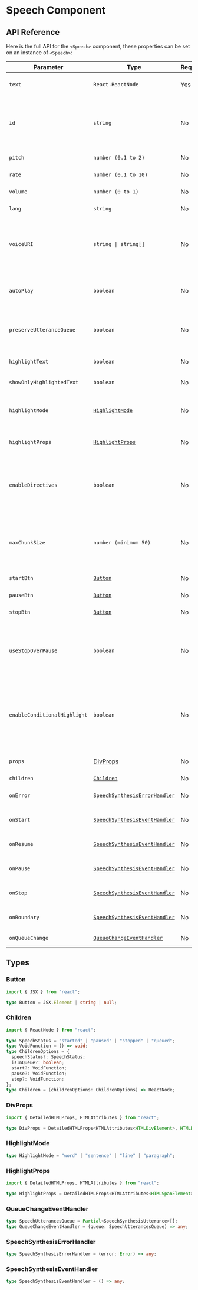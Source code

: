 # Speech Component

## API Reference

Here is the full API for the `<Speech>` component, these properties can be set on an instance of `<Speech>`:

| Parameter                    | Type                                                          | Required | Default           | Description                                                                                                                                                                                                                                                |
| ---------------------------- | ------------------------------------------------------------- | -------- | ----------------- | ---------------------------------------------------------------------------------------------------------------------------------------------------------------------------------------------------------------------------------------------------------- |
| `text`                       | `React.ReactNode`                                             | Yes      | -                 | It contains the text to be spoken by **Web Speech API**.                                                                                                                                                                                                   |
| `id`                         | `string`                                                      | No       | `auto`            | A unique identifier for the `<Speech>` instance. Must match the `id` of the corresponding `<HighlightedText>` component to link them together.                                                                                                             |
| `pitch`                      | `number (0.1 to 2)`                                           | No       | `1`               | The pitch at which the utterance will be spoken.                                                                                                                                                                                                           |
| `rate`                       | `number (0.1 to 10)`                                          | No       | `1`               | The speed at which the utterance will be spoken.                                                                                                                                                                                                           |
| `volume`                     | `number (0 to 1)`                                             | No       | `1`               | The volume at which the utterance will be spoken.                                                                                                                                                                                                          |
| `lang`                       | `string`                                                      | No       | -                 | The language in which the utterance will be spoken.                                                                                                                                                                                                        |
| `voiceURI`                   | `string \| string[]`                                          | No       | -                 | The voice using which the utterance will be spoken. If provided an array, further voices will be used as fallback if initial voices are not found. See possible values [here](https://developer.mozilla.org/en-US/docs/Web/API/SpeechSynthesis/getVoices). |
| `autoPlay`                   | `boolean`                                                     | No       | `false`           | Automatically starts speech when the component loads or when `text` changes, if set to true.                                                                                                                                                               |
| `preserveUtteranceQueue`     | `boolean`                                                     | No       | `false`           | Whether to maintain a queue of speech utterances (true) or clear previous utterances (false).                                                                                                                                                              |
| `highlightText`              | `boolean`                                                     | No       | `false`           | Whether the words in the text should be highlighted as they are read or not.                                                                                                                                                                               |
| `showOnlyHighlightedText`    | `boolean`                                                     | No       | `false`           | If `true`, returns only the currently highlighted text.                                                                                                                                                                                                    |
| `highlightMode`              | [`HighlightMode`](#highlightmode)                             | No       | `word`            | Defines the level of text highlighting: `word`, `sentence` (highlights until `.`, `?`, `!`, or `\n`), `line` (splits only at `\n`), or `paragraph`.                                                                                                        |
| `highlightProps`             | [`HighlightProps`](#highlightprops)                           | No       | -                 | Props to customize the highlighted word, typically applied to the `<mark>` tag.                                                                                                                                                                            |
| `enableDirectives`           | `boolean`                                                     | No       | `false`           | If `true`, enables inline processing controls for dynamically adjusting pitch, rate, volume, and other speech parameters, or inserting pauses directly within your text content. See [Directives](/docs/usage/directives).                                 |
| `maxChunkSize`               | `number (minimum 50)`                                         | No       | 250               | Specifies the maximum size of each text chunk when dividing the text. This helps manage the Web Speech API's text limit, avoiding issues related to large text inputs.                                                                                     |
| `startBtn`                   | [`Button`](#button)                                           | No       | `<HiVolumeUp />`  | Button to start the speech instance.                                                                                                                                                                                                                       |
| `pauseBtn`                   | [`Button`](#button)                                           | No       | `<HiVolumeOff />` | Button to pause the speech instance.                                                                                                                                                                                                                       |
| `stopBtn`                    | [`Button`](#button)                                           | No       | `<HiMiniStop />`  | Button to stop the speech instance.                                                                                                                                                                                                                        |
| `useStopOverPause`           | `boolean`                                                     | No       | `false`           | Whether the controls should display `stopBtn` instead of `pauseBtn`. In Android devices, `SpeechSynthesis.pause()` behaves like `SpeechSynthesis.cancel()`. See [details](https://developer.mozilla.org/en-US/docs/Web/API/SpeechSynthesis/pause)          |
| `enableConditionalHighlight` | `boolean`                                                     | No       | `false`           | If `true`, allows `<Speech>` to correctly render speech markup even when the corresponding `<HighlightedText>` is conditionally mounted or unmounted. May impact performance in large applications.                                                        |
| `props`                      | [DivProps](#divprops)                                         | No       | -                 | Props passed directly to the wrapper `<div>` rendered by `<Speech>`.                                                                                                                                                                                       |
| `children`                   | [`Children`](#children)                                       | No       | -                 | See [usage with FaC](/docs/usage/speech#full-customization)                                                                                                                                                                                                |
| `onError`                    | [`SpeechSynthesisErrorHandler`](#speechsynthesiserrorhandler) | No       | `console.error`   | Function to be executed if browser doesn't support **Web Speech API**.                                                                                                                                                                                     |
| `onStart`                    | [`SpeechSynthesisEventHandler`](#speechsynthesiseventhandler) | No       | -                 | Function to be executed when speech utterance is started.                                                                                                                                                                                                  |
| `onResume`                   | [`SpeechSynthesisEventHandler`](#speechsynthesiseventhandler) | No       | -                 | Function to be executed when speech utterance is resumed.                                                                                                                                                                                                  |
| `onPause`                    | [`SpeechSynthesisEventHandler`](#speechsynthesiseventhandler) | No       | -                 | Function to be executed when speech utterance is paused.                                                                                                                                                                                                   |
| `onStop`                     | [`SpeechSynthesisEventHandler`](#speechsynthesiseventhandler) | No       | -                 | Function to be executed when speech utterance is stopped.                                                                                                                                                                                                  |
| `onBoundary`                 | [`SpeechSynthesisEventHandler`](#speechsynthesiseventhandler) | No       | -                 | Function to be executed at specified boundaries during speech synthesis.                                                                                                                                                                                   |
| `onQueueChange`              | [`QueueChangeEventHandler`](#queuechangeeventhandler)         | No       | -                 | Function to be executed whenever `queue` changes.                                                                                                                                                                                                          |

## Types

### Button

```typescript
import { JSX } from "react";

type Button = JSX.Element | string | null;
```

### Children

```typescript
import { ReactNode } from "react";

type SpeechStatus = "started" | "paused" | "stopped" | "queued";
type VoidFunction = () => void;
type ChildrenOptions = {
  speechStatus?: SpeechStatus;
  isInQueue?: boolean;
  start?: VoidFunction;
  pause?: VoidFunction;
  stop?: VoidFunction;
};
type Children = (childrenOptions: ChildrenOptions) => ReactNode;
```

### DivProps

```typescript
import { DetailedHTMLProps, HTMLAttributes } from "react";

type DivProps = DetailedHTMLProps<HTMLAttributes<HTMLDivElement>, HTMLDivElement>;
```

### HighlightMode

```typescript
type HighlightMode = "word" | "sentence" | "line" | "paragraph";
```

### HighlightProps

```typescript
import { DetailedHTMLProps, HTMLAttributes } from "react";

type HighlightProps = DetailedHTMLProps<HTMLAttributes<HTMLSpanElement>, HTMLSpanElement>;
```

### QueueChangeEventHandler

```typescript
type SpeechUtterancesQueue = Partial<SpeechSynthesisUtterance>[];
type QueueChangeEventHandler = (queue: SpeechUtterancesQueue) => any;
```

### SpeechSynthesisErrorHandler

```typescript
type SpeechSynthesisErrorHandler = (error: Error) => any;
```

### SpeechSynthesisEventHandler

```typescript
type SpeechSynthesisEventHandler = () => any;
```
